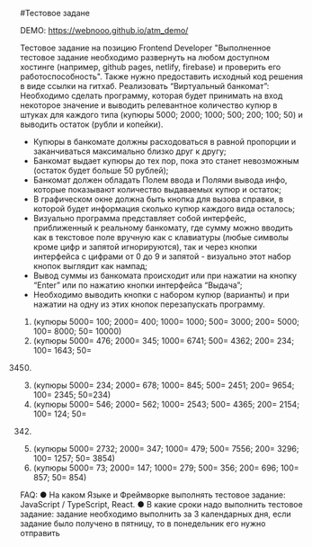 #Тестовое задане

DEMO: https://webnooo.github.io/atm_demo/

Тестовое задание на позицию Frontend Developer
"Выполненное тестовое задание необходимо развернуть на любом доступном
хостинге (например, github pages, netlify, firebase) и проверить его работоспособность".
Также нужно предоставить исходный код решения в виде ссылки на гитхаб.
Реализовать “Виртуальный банкомат”:
Необходимо сделать программу, которая будет принимать на вход некоторое значение
и выводить релевантное количество купюр в штуках для каждого типа (купюры 5000;
2000; 1000; 500; 200; 100; 50) и выводить остаток (рубли и копейки).
- Купюры в банкомате должны расходоваться в равной пропорции и
заканчиваться максимально близко друг к другу;
- Банкомат выдает купюры до тех пор, пока это станет невозможным (остаток
будет больше 50 рублей);
- Банкомат должен обладать Полем ввода и Полями вывода инфо, которые
показывают количество выдаваемых купюр и остаток;
- В графическом окне должна быть кнопка для вызова справки, в которой будет
информация сколько купюр каждого вида осталось;
- Визуально программа представляет собой интерфейс, приближенный к
реальному банкомату, где сумму можно вводить как в текстовое поле вручную
как с клавиатуры (любые символы кроме цифр и запятой игнорируются), так и
через кнопки интерфейса с цифрами от 0 до 9 и запятой - визуально этот набор
кнопок выглядит как нампад;
- Вывод суммы из банкомата происходит или при нажатии на кнопку “Enter” или по
нажатию кнопки интерфейса “Выдача”;
- Необходимо выводить кнопки с набором купюр (варианты) и при нажатии на
одну из этих кнопок перезапускать программу.
1. (купюры 5000= 100; 2000= 400; 1000= 1000; 500= 3000; 200= 5000; 100= 8000;
50= 10000)
2. (купюры 5000= 476; 2000= 345; 1000= 6741; 500= 4362; 200= 234; 100= 1643; 50=
3450)
3. (купюры 5000= 234; 2000= 678; 1000= 845; 500= 2451; 200= 9654; 100= 2345;
50=234)
4. (купюры 5000= 546; 2000= 562; 1000= 2543; 500= 4365; 200= 2154; 100= 124; 50=
342)
5. (купюры 5000= 2732; 2000= 347; 1000= 479; 500= 7556; 200= 3296; 100= 1257;
50= 3854)
6. (купюры 5000= 73; 2000= 147; 1000= 279; 500= 356; 200= 696; 100= 857; 50= 854)

FAQ:
● На каком Языке и Фреймворке выполнять тестовое задание: JavaScript /
TypeScript, React.
● В какие сроки надо выполнить тестовое задание: задание необходимо
выполнить за 3 календарных дня, если задание было получено в пятницу, то в
понедельник его нужно отправить
